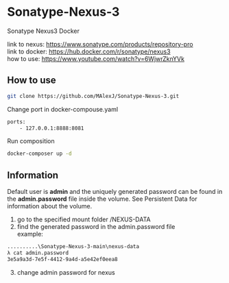 # Sonatype-Nexus-3
Sonatype Nexus3 Docker

link to nexus: https://www.sonatype.com/products/repository-pro <br>
link to docker: https://hub.docker.com/r/sonatype/nexus3  <br>
how to use: https://www.youtube.com/watch?v=6WjwrZknYVk <br>

## How to use

```sh
git clone https://github.com/MAlexJ/Sonatype-Nexus-3.git
```

Change port in docker-compouse.yaml
```sh
ports:
    - 127.0.0.1:8888:8081
```    

Run composition

```sh
docker-composer up -d
```

## Information

Default user is **admin** and the uniquely generated password can be found in the **admin.password** file inside the volume. 
See Persistent Data for information about the volume.

1. go to the specified mount folder /NEXUS-DATA <br>
2. find the generated password in the admin.password file <br>
example:

```sh
..........\Sonatype-Nexus-3-main\nexus-data
λ cat admin.password
3e5a9a3d-7e5f-4412-9a4d-a5e42ef0eea8
```
3. change admin password for nexus
